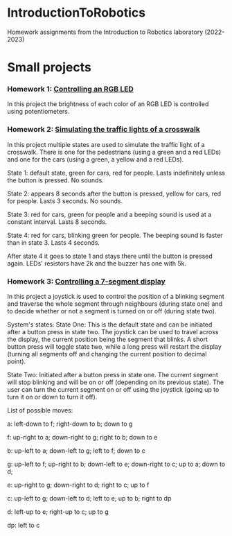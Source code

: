 # IntroductionToRobotics
Homework assignments from the Introduction to Robotics laboratory (2022-2023)
# Small projects
### Homework 1: [Controlling an RGB LED](/Lab2)
In this project the brightness of each color of an RGB LED is controlled using potentiometers.

### Homework 2: [Simulating the traffic lights of a crosswalk](/Lab3)
In this project multiple states are used to simulate the traffic light of a crosswalk. There is one for the pedestrians (using a green and a red LEDs) 
and one for the cars (using a green, a yellow and a red LEDs).

State 1: default state, green for cars, red for people. Lasts indefinitely unless the button is pressed. No sounds.

State 2: appears 8 seconds after the button is pressed, yellow for cars, red for people. Lasts 3 seconds. No sounds.

State 3: red for cars, green for people and a beeping sound is used at a constant interval. Lasts 8 seconds.

State 4: red for cars, blinking green for people. The beeping sound is faster than in state 3. Lasts 4 seconds.

After state 4 it goes to state 1 and stays there until the button is pressed again.
LEDs' resistors have 2k and the buzzer has one with 5k.

### Homework 3: [Controlling a 7-segment display](/Lab4)
In this project a joystick is used to control the position of a blinking segment and traverse the whole segment through neighbours (during state one)
and to decide whether or not a segment is turned on or off (during state two).

System's states:
State One: This is the default state and can be initiated after a button press in state two. The joystick can be used to travel across the display, the
current position being the segment that blinks. A short button press will toggle state two, while a long press will restart the display (turning all
segments off and changing the current position to decimal point).

State Two: Initiated after a button press in state one. The current segment will stop blinking and will be on or off (depending on its previous state).
The user can turn the current segment on or off using the joystick (going up to turn it on or down to turn it off).

List of possible moves:

a: left-down to f; right-down to b; down to g

f: up-right to a; down-right to g; right to b; down to e

b: up-left to a; down-left to g; left to f; down to c

g: up-left to f; up-right to b; down-left to e; down-right to c; up to a; down to d;

e: up-right to g; down-right to d; right to c; up to f

c: up-left to g; down-left to d; left to e; up to b; right to dp

d: left-up to e; right-up to c; up to g

dp: left to c

